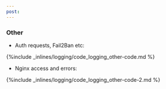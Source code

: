 ```yaml
---
post: 
---
```


### Other

*   Auth requests, Fail2Ban etc: 

{%include _inlines/logging/code_logging_other-code.md %}



*   Nginx access and errors: 

{%include _inlines/logging/code_logging_other-code-2.md %}



